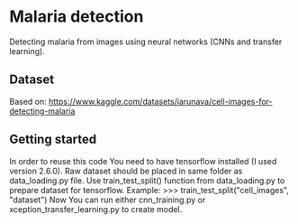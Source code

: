 # Malaria detection

Detecting malaria from images using neural networks (CNNs and transfer learning).

## Dataset

Based on: <https://www.kaggle.com/datasets/iarunava/cell-images-for-detecting-malaria>

## Getting started

In order to reuse this code You need to have tensorflow installed (I used version 2.6.0).
Raw dataset should be placed in same folder as data_loading.py file.
Use train_test_split() function from data_loading.py to prepare dataset for tensorflow.
Example: >>> train_test_split("cell_images", "dataset")
Now You can run either cnn_training.py or xception_transfer_learning.py to create model.
